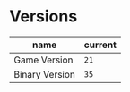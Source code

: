 # Versions

| name           | current |
|----------------|---------|
| Game Version   | `21`    |
| Binary Version | `35`    |
